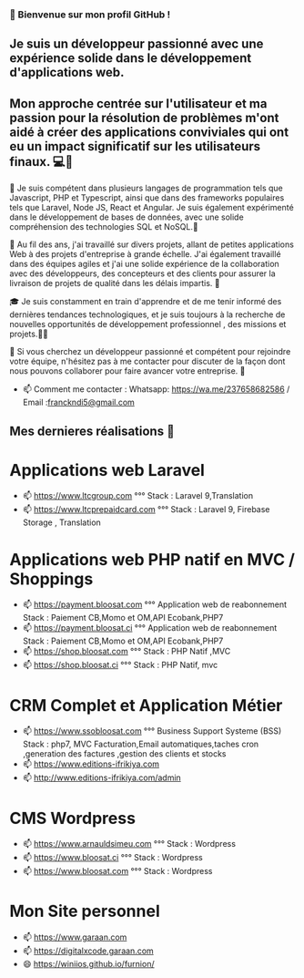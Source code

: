 ### 👋 Bienvenue sur mon profil GitHub ! 
##  Je suis un développeur passionné avec une expérience solide dans le développement d'applications web.
##   Mon approche centrée sur l'utilisateur et ma passion pour la résolution de problèmes m'ont aidé à créer des applications conviviales qui ont eu un impact significatif sur les utilisateurs finaux. 💻💪

🚀 Je suis compétent dans plusieurs langages de programmation tels que Javascript, PHP et Typescript, ainsi que dans des frameworks populaires tels que Laravel, Node JS, React et Angular.
Je suis également expérimenté dans le développement de bases de données, avec une solide compréhension des technologies SQL et NoSQL.🌟

🤝 Au fil des ans, j'ai travaillé sur divers projets, allant de petites applications Web à des projets d'entreprise à grande échelle. J'ai également travaillé dans des équipes agiles et j'ai une solide expérience de la collaboration avec des développeurs, des concepteurs et des clients pour assurer la livraison de projets de qualité dans les délais impartis. 🙌

🎓 Je suis constamment en train d'apprendre et de me tenir informé des dernières tendances technologiques, et je suis toujours à la recherche de nouvelles opportunités de développement professionnel , des missions et projets.👨‍🎓

💼 Si vous cherchez un développeur passionné et compétent pour rejoindre votre équipe, n'hésitez pas à me contacter pour discuter de la façon dont nous pouvons collaborer pour faire avancer votre entreprise. 📧

- 📫 Comment me contacter : Whatsapp: https://wa.me/237658682586 / Email :franckndi5@gmail.com

## Mes dernieres réalisations 👋

# Applications web Laravel
- 📫 https://www.ltcgroup.com  °°° Stack : Laravel 9,Translation
- 📫 https://www.ltcprepaidcard.com  °°° Stack : Laravel 9, Firebase Storage , Translation

# Applications web PHP natif en MVC / Shoppings 
- 📫 https://payment.bloosat.com  °°° Application web de reabonnement Stack : Paiement CB,Momo et OM,API Ecobank,PHP7
- 📫 https://payment.bloosat.ci  °°° Application web de reabonnement Stack : Paiement CB,Momo et OM,API Ecobank,PHP7
- 📫 https://shop.bloosat.com °°° Stack : PHP Natif ,MVC
- 📫 https://shop.bloosat.ci °°° Stack : PHP Natif, mvc
# CRM Complet et Application Métier
- 📫 https://www.ssobloosat.com  °°° Business Support Systeme (BSS) Stack : php7, MVC
  Facturation,Email automatiques,taches cron ,generation des factures ,gestion des clients et stocks
- 📫 https://www.editions-ifrikiya.com
- 📫 http://www.editions-ifrikiya.com/admin
  
# CMS Wordpress

- 📫 https://www.arnauldsimeu.com °°° Stack : Wordpress
- 📫 https://www.bloosat.ci  °°° Stack : Wordpress
- 📫 https://www.bloosat.com  °°° Stack : Wordpress

# Mon Site personnel

- 📫 https://www.garaan.com
- 📫 https://digitalxcode.garaan.com
- 😄 https://winiios.github.io/furnion/

